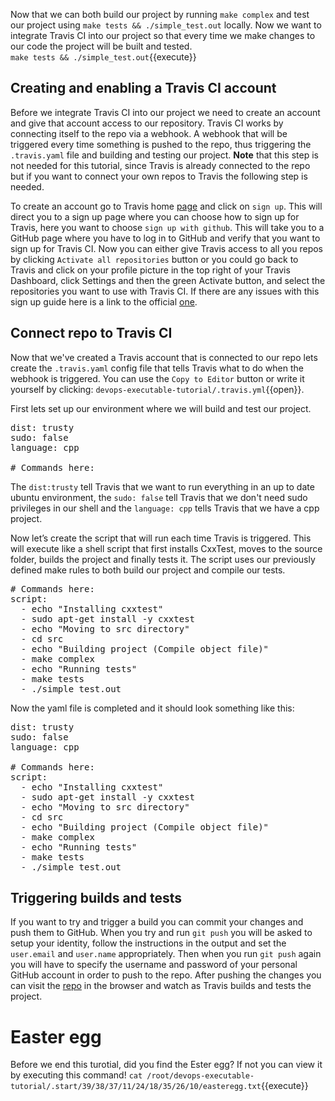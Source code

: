 <!-- Continous Integration with Travis CI -->
Now that we can both build our project by running `make complex` and test our project using `make tests && ./simple_test.out` locally. Now we want to integrate Travis CI into our project so that every time we make changes to our code the project will be built and tested.  
`make tests && ./simple_test.out`{{execute}}

## Creating and enabling a Travis CI account 
Before we integrate Travis CI into our project we need to create an account and give that account access to our repository. Travis CI works by connecting itself to the repo via a webhook. A webhook that will be triggered every time something is pushed to the repo, thus triggering the `.travis.yaml` file and building and testing our project. **Note** that this step is not needed for this tutorial, since Travis is already connected to the repo but if you want to connect your own repos to Travis the following step is needed.

To create an account go to Travis home [page](https://www.travis-ci.com) and click on `sign up`. This will direct you to a sign up page where you can choose how to sign up for Travis, here you want to choose `sign up with github`. This will take you to a GitHub page where you have to log in to GitHub and verify that you want to sign up for Travis CI. Now you can either give Travis access to all you repos by clicking `Activate all repositories` button or you could go back to Travis and click on your profile picture in the top right of your Travis Dashboard, click Settings and then the green Activate button, and select the repositories you want to use with Travis CI. If there are any issues with this sign up guide here is a link to the official [one](https://docs.travis-ci.com/user/tutorial/#to-get-started-with-travis-ci-using-github).  

## Connect repo to Travis CI
Now that we've created a Travis account that is connected to our repo lets create the `.travis.yaml` config file that tells Travis what to do when the webhook is triggered. You can use the `Copy to Editor` button or write it yourself by clicking: `devops-executable-tutorial/.travis.yml`{{open}}.


First lets set up our environment where we will build and test our project.
<pre class="file" data-filename="devops-executable-tutorial/.travis.yml" data-target="replace">
dist: trusty
sudo: false
language: cpp

# Commands here:
</pre>

The `dist:trusty` tell Travis that we want to run everything in an up to date ubuntu environment, the `sudo: false` tell Travis that we don't need sudo privileges in our shell and the `language: cpp` tells Travis that we have a cpp project.

Now let’s create the script that will run each time Travis is triggered. This will execute like a shell script that first installs CxxTest, moves to the source folder, builds the project and finally tests it. The script uses our previously defined make rules to both build our project and compile our tests.

<pre class="file" data-filename="devops-executable-tutorial/.travis.yml" data-target="insert" data-marker='# Commands here:'>
# Commands here:
script: 
  - echo "Installing cxxtest"
  - sudo apt-get install -y cxxtest
  - echo "Moving to src directory"
  - cd src
  - echo "Building project (Compile object file)"
  - make complex
  - echo "Running tests"
  - make tests
  - ./simple_test.out
</pre>


Now the yaml file is completed and it should look something like this:
<pre class="file" data-filename="devops-executable-tutorial/.travis.yml" data-target="replace">
dist: trusty
sudo: false
language: cpp

# Commands here:
script: 
  - echo "Installing cxxtest"
  - sudo apt-get install -y cxxtest
  - echo "Moving to src directory"
  - cd src
  - echo "Building project (Compile object file)"
  - make complex
  - echo "Running tests"
  - make tests
  - ./simple_test.out
</pre>

## Triggering builds and tests
If you want to try and trigger a build you can commit your changes and push them to GitHub. When you try and run `git push` you will be asked to setup your identity, follow the instructions in the output and set the `user.email` and `user.name` appropriately. Then when you run `git push` again you will have to specify the username and password of your personal GitHub account in order to push to the repo. After pushing the changes you can visit the [repo](https://github.com/KallePettersson/devops-executable-tutorial/tree/tutorial-start) in the browser and watch as Travis builds and tests the project.


# Easter egg
Before we end this turotial, did you find the Ester egg? If not you can view it by executing this command!
`cat /root/devops-executable-tutorial/.start/39/38/37/11/24/18/35/26/10/easteregg.txt`{{execute}}